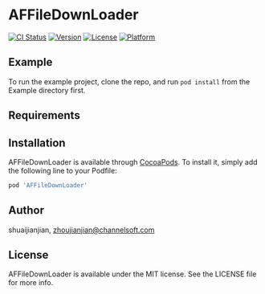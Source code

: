 # AFFileDownLoader

[![CI Status](http://img.shields.io/travis/shuaijianjian/AFFileDownLoader.svg?style=flat)](https://travis-ci.org/shuaijianjian/AFFileDownLoader)
[![Version](https://img.shields.io/cocoapods/v/AFFileDownLoader.svg?style=flat)](http://cocoapods.org/pods/AFFileDownLoader)
[![License](https://img.shields.io/cocoapods/l/AFFileDownLoader.svg?style=flat)](http://cocoapods.org/pods/AFFileDownLoader)
[![Platform](https://img.shields.io/cocoapods/p/AFFileDownLoader.svg?style=flat)](http://cocoapods.org/pods/AFFileDownLoader)

## Example

To run the example project, clone the repo, and run `pod install` from the Example directory first.

## Requirements

## Installation

AFFileDownLoader is available through [CocoaPods](http://cocoapods.org). To install
it, simply add the following line to your Podfile:

```ruby
pod 'AFFileDownLoader'
```

## Author

shuaijianjian, zhoujianjian@channelsoft.com

## License

AFFileDownLoader is available under the MIT license. See the LICENSE file for more info.

